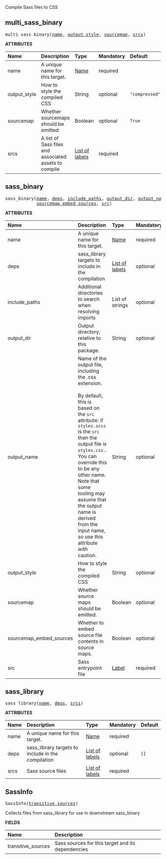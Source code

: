 <!-- Generated with Stardoc: http://skydoc.bazel.build -->

Compile Sass files to CSS

<a id="multi_sass_binary"></a>

## multi_sass_binary

<pre>
multi_sass_binary(<a href="#multi_sass_binary-name">name</a>, <a href="#multi_sass_binary-output_style">output_style</a>, <a href="#multi_sass_binary-sourcemap">sourcemap</a>, <a href="#multi_sass_binary-srcs">srcs</a>)
</pre>



**ATTRIBUTES**


| Name  | Description | Type | Mandatory | Default |
| :------------- | :------------- | :------------- | :------------- | :------------- |
| <a id="multi_sass_binary-name"></a>name |  A unique name for this target.   | <a href="https://bazel.build/concepts/labels#target-names">Name</a> | required |  |
| <a id="multi_sass_binary-output_style"></a>output_style |  How to style the compiled CSS   | String | optional | <code>"compressed"</code> |
| <a id="multi_sass_binary-sourcemap"></a>sourcemap |  Whether sourcemaps should be emitted   | Boolean | optional | <code>True</code> |
| <a id="multi_sass_binary-srcs"></a>srcs |  A list of Sass files and associated assets to compile   | <a href="https://bazel.build/concepts/labels">List of labels</a> | required |  |


<a id="sass_binary"></a>

## sass_binary

<pre>
sass_binary(<a href="#sass_binary-name">name</a>, <a href="#sass_binary-deps">deps</a>, <a href="#sass_binary-include_paths">include_paths</a>, <a href="#sass_binary-output_dir">output_dir</a>, <a href="#sass_binary-output_name">output_name</a>, <a href="#sass_binary-output_style">output_style</a>, <a href="#sass_binary-sourcemap">sourcemap</a>,
            <a href="#sass_binary-sourcemap_embed_sources">sourcemap_embed_sources</a>, <a href="#sass_binary-src">src</a>)
</pre>



**ATTRIBUTES**


| Name  | Description | Type | Mandatory | Default |
| :------------- | :------------- | :------------- | :------------- | :------------- |
| <a id="sass_binary-name"></a>name |  A unique name for this target.   | <a href="https://bazel.build/concepts/labels#target-names">Name</a> | required |  |
| <a id="sass_binary-deps"></a>deps |  sass_library targets to include in the compilation   | <a href="https://bazel.build/concepts/labels">List of labels</a> | optional | <code>[]</code> |
| <a id="sass_binary-include_paths"></a>include_paths |  Additional directories to search when resolving imports   | List of strings | optional | <code>[]</code> |
| <a id="sass_binary-output_dir"></a>output_dir |  Output directory, relative to this package.   | String | optional | <code>""</code> |
| <a id="sass_binary-output_name"></a>output_name |  Name of the output file, including the .css extension.<br><br>By default, this is based on the <code>src</code> attribute: if <code>styles.scss</code> is the <code>src</code> then the output file is <code>styles.css.</code>. You can override this to be any other name. Note that some tooling may assume that the output name is derived from the input name, so use this attribute with caution.   | String | optional | <code>""</code> |
| <a id="sass_binary-output_style"></a>output_style |  How to style the compiled CSS   | String | optional | <code>"compressed"</code> |
| <a id="sass_binary-sourcemap"></a>sourcemap |  Whether source maps should be emitted.   | Boolean | optional | <code>True</code> |
| <a id="sass_binary-sourcemap_embed_sources"></a>sourcemap_embed_sources |  Whether to embed source file contents in source maps.   | Boolean | optional | <code>False</code> |
| <a id="sass_binary-src"></a>src |  Sass entrypoint file   | <a href="https://bazel.build/concepts/labels">Label</a> | required |  |


<a id="sass_library"></a>

## sass_library

<pre>
sass_library(<a href="#sass_library-name">name</a>, <a href="#sass_library-deps">deps</a>, <a href="#sass_library-srcs">srcs</a>)
</pre>



**ATTRIBUTES**


| Name  | Description | Type | Mandatory | Default |
| :------------- | :------------- | :------------- | :------------- | :------------- |
| <a id="sass_library-name"></a>name |  A unique name for this target.   | <a href="https://bazel.build/concepts/labels#target-names">Name</a> | required |  |
| <a id="sass_library-deps"></a>deps |  sass_library targets to include in the compilation   | <a href="https://bazel.build/concepts/labels">List of labels</a> | optional | <code>[]</code> |
| <a id="sass_library-srcs"></a>srcs |  Sass source files   | <a href="https://bazel.build/concepts/labels">List of labels</a> | required |  |


<a id="SassInfo"></a>

## SassInfo

<pre>
SassInfo(<a href="#SassInfo-transitive_sources">transitive_sources</a>)
</pre>

Collects files from sass_library for use in downstream sass_binary

**FIELDS**


| Name  | Description |
| :------------- | :------------- |
| <a id="SassInfo-transitive_sources"></a>transitive_sources |  Sass sources for this target and its dependencies    |


